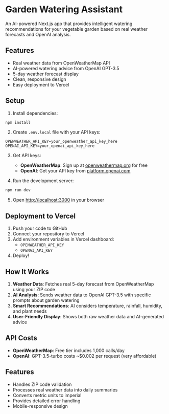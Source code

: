 # Garden Watering Assistant

An AI-powered Next.js app that provides intelligent watering recommendations for your vegetable garden based on real weather forecasts and OpenAI analysis.

## Features

- Real weather data from OpenWeatherMap API
- AI-powered watering advice from OpenAI GPT-3.5
- 5-day weather forecast display
- Clean, responsive design
- Easy deployment to Vercel

## Setup

1. Install dependencies:
```bash
npm install
```

2. Create `.env.local` file with your API keys:
```
OPENWEATHER_API_KEY=your_openweather_api_key_here
OPENAI_API_KEY=your_openai_api_key_here
```

3. Get API keys:
   - **OpenWeatherMap**: Sign up at [openweathermap.org](https://openweathermap.org/api) for free
   - **OpenAI**: Get your API key from [platform.openai.com](https://platform.openai.com/api-keys)

4. Run the development server:
```bash
npm run dev
```

5. Open [http://localhost:3000](http://localhost:3000) in your browser

## Deployment to Vercel

1. Push your code to GitHub
2. Connect your repository to Vercel
3. Add environment variables in Vercel dashboard:
   - `OPENWEATHER_API_KEY`
   - `OPENAI_API_KEY`
4. Deploy!

## How It Works

1. **Weather Data**: Fetches real 5-day forecast from OpenWeatherMap using your ZIP code
2. **AI Analysis**: Sends weather data to OpenAI GPT-3.5 with specific prompts about garden watering
3. **Smart Recommendations**: AI considers temperature, rainfall, humidity, and plant needs
4. **User-Friendly Display**: Shows both raw weather data and AI-generated advice

## API Costs

- **OpenWeatherMap**: Free tier includes 1,000 calls/day
- **OpenAI**: GPT-3.5-turbo costs ~$0.002 per request (very affordable)

## Features

- Handles ZIP code validation
- Processes real weather data into daily summaries
- Converts metric units to imperial
- Provides detailed error handling
- Mobile-responsive design
